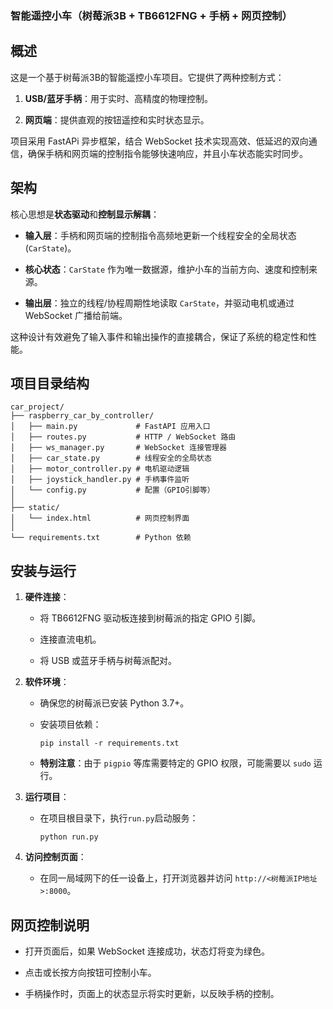 ### 智能遥控小车（树莓派3B + TB6612FNG + 手柄 + 网页控制）

## 概述

这是一个基于树莓派3B的智能遥控小车项目。它提供了两种控制方式：

1. **USB/蓝牙手柄**：用于实时、高精度的物理控制。

2. **网页端**：提供直观的按钮遥控和实时状态显示。

项目采用 FastAPi 异步框架，结合 WebSocket 技术实现高效、低延迟的双向通信，确保手柄和网页端的控制指令能够快速响应，并且小车状态能实时同步。

## 架构

核心思想是**状态驱动**和**控制显示解耦**：

- **输入层**：手柄和网页端的控制指令高频地更新一个线程安全的全局状态 (`CarState`)。

- **核心状态**：`CarState` 作为唯一数据源，维护小车的当前方向、速度和控制来源。

- **输出层**：独立的线程/协程周期性地读取 `CarState`，并驱动电机或通过 WebSocket 广播给前端。

这种设计有效避免了输入事件和输出操作的直接耦合，保证了系统的稳定性和性能。

## 项目目录结构

```
car_project/
├── raspberry_car_by_controller/
│   ├── main.py             # FastAPI 应用入口
│   ├── routes.py           # HTTP / WebSocket 路由
│   ├── ws_manager.py       # WebSocket 连接管理器
│   ├── car_state.py        # 线程安全的全局状态
│   ├── motor_controller.py # 电机驱动逻辑
│   ├── joystick_handler.py # 手柄事件监听
│   └── config.py           # 配置（GPIO引脚等）
│
├── static/
│   └── index.html          # 网页控制界面
│
└── requirements.txt        # Python 依赖
```

## 安装与运行

1. **硬件连接**：
   
   - 将 TB6612FNG 驱动板连接到树莓派的指定 GPIO 引脚。
   
   - 连接直流电机。
   
   - 将 USB 或蓝牙手柄与树莓派配对。

2. **软件环境**：
   
   - 确保您的树莓派已安装 Python 3.7+。
   
   - 安装项目依赖：
     
     ```
     pip install -r requirements.txt
     ```
   
   - **特别注意**：由于 `pigpio` 等库需要特定的 GPIO 权限，可能需要以 `sudo` 运行。

3. **运行项目**：
   
   - 在项目根目录下，执行`run.py`启动服务：
     
     ```
     python run.py
     ```

4. **访问控制页面**：
   
   - 在同一局域网下的任一设备上，打开浏览器并访问 `http://<树莓派IP地址>:8000`。

## 网页控制说明

- 打开页面后，如果 WebSocket 连接成功，状态灯将变为绿色。

- 点击或长按方向按钮可控制小车。

- 手柄操作时，页面上的状态显示将实时更新，以反映手柄的控制。

